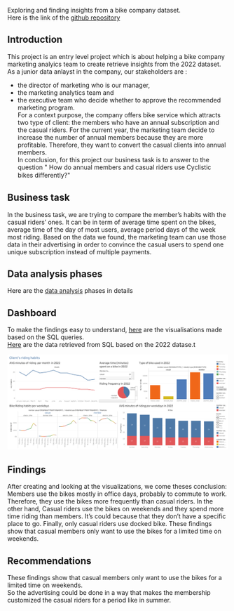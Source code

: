 Exploring and finding insights from a bike company dataset.<br>
Here is the link of the [github repository](https://github.com/Rasoir-genereux/Data-analysis-project_1)

## Introduction
This project is an entry level project which is about helping a bike company marketing analyics team to create retrieve insights from the 2022 dataset.
As a junior data anlayst in the company, our stakeholders are :
* the director of marketing who is our manager, 
* the marketing analytics team and
* the executive team who decide whether to approve the recommended marketing program.<br>
For a context purpose, the company offers bike service which attracts  two type of client: the members who have an annual subscription and the casual riders.
For the current year, the marketing team decide to increase the number of annual members because they are more profitable. Therefore, they want to convert the casual
clients into annual members.<br>
In conclusion, for this project our business task is to answer to the question " How do annual members and casual riders use Cyclistic bikes diﬀerently?"

## Business task
In the business task, we are trying to compare the member’s habits with the casual riders’ ones. 
It can be in term of average time spent on the bikes, average time of the day of most users, average period days of the week most riding. 
Based on the data we found, the marketing team can use those data in their advertising in order to convince the casual
users to spend one unique subscription instead of multiple payments. <br>

## Data analysis phases
Here are the [data analysis](https://github.com/Rasoir-genereux/Data-analysis-project_1/blob/main/Data%20Analysis%20phases.md) phases in details

## Dashboard
To make the findings easy to understand, [here](https://github.com/Rasoir-genereux/Data-analysis-project_1/tree/main/Dashboard) are the visualisations made based on the SQL queries.<br>
[Here](https://github.com/Rasoir-genereux/Data-analysis-project_1/blob/main/Queries.sql) are the data retrieved from SQL based on the 2022 datase.t<br>

![](/Dashboard/Dashboard.png)

## Findings
After creating and looking at the visualizations, we come theses conclusion: Members use the bikes mostly in office days,
probably to commute to work. Therefore, they use the bikes more frequently than casual riders. In the other hand,
Casual riders use the bikes on weekends and they spend more time riding than members.
It’s could because that they don’t have a specific place to go. Finally, only casual riders use docked bike. 
These findings show that casual members only want to use the bikes for a limited time on weekends.

## Recommendations
These findings show that casual members only want to use the bikes for a limited time on weekends.<br>
So the advertising could be done in a way that makes the membership customized the casual riders for a period like in summer.









